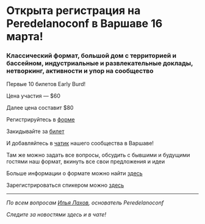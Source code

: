 # Открыта регистрация на **Peredelanoconf** в Варшаве 16 марта!

### Классический формат, большой дом с территорией и бассейном, индустриальные и развлекательные доклады, нетворкинг, активности и упор на сообщество

Первые 10 билетов Early Burd!

Цена участия — $60

Далее цена составит $80

Регистрируйтесь в [форме](https://airtable.com/appbRs7OEZzeCA0B0/pagmi1frBm6GDAN8p/form)

Закидывайте за [билет](/./guides/how-to-pay.md)

И добавляйтесь в [чатик](https://t.me/peredelanoconf_warsaw) нашего сообщества в Варшаве! 

Там же можно задать все вопросы, обсудить с бывшими и будущими гостями наш формат, вкинуть все свои предложения и идеи

Больше информации о формате можно найти [здесь](/./confs/standard.md)

Зарегистрироваться спикером можно [здесь](/./guides/tech-speech.md)

---

_По всем вопросам [Илья Лахов](https://t.me/ilakhov), основатель Peredelanoconf_

_Следите за новостями здесь и в чате!_
